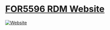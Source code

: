 # [FOR5596 RDM Website](for5596.github.io/rdm/)
[![Website](https://github.com/FOR5596/rdm-website/actions/workflows/make_docs.yaml/badge.svg)](https://github.com/FOR5596/rdm-website/actions/workflows/make_docs.yaml)
